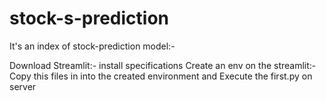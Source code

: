 # stock-s-prediction

It's an index of stock-prediction model:-

Download Streamlit:-
           install specifications
Create an env on the streamlit:-
   Copy this files in into the created environment and Execute the first.py on server
